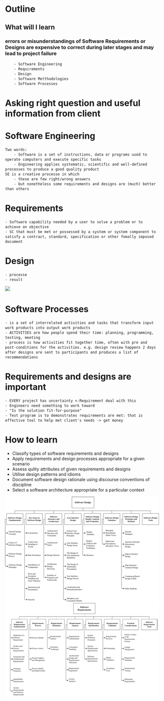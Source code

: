 # Outline
## What will I learn
### errors or misunderstandings of Software Requirements or Designs are expensive to correct during later stages and may lead to project failure
        - Software Engineering
        - Requirements
        - Design
        - Software Metthodologies
        - Software Processes

        
# Asking right question and useful information from client

# Software Engineering
    Two words:
        - Software is a set of instructions, data or programs used to operate computers and execute specific tasks
        - Engineering applies systematic, scientific and well-defined processes to produce a good quality product
    SE is a creative processe in which 
        - these are few right/wrong answers
        - but nonetheless some requirements and designs are (much) better than others

# Requirements
    - Software capability needed by a user to solve a problem or to achieve an objective
    - SC that must be met or possessed by a system or system component to satisfy a contract, standard, specification or other fomally imposed document

# Design
    - processe
    - result

<img src="../image/lec1pic1.png">

# Software Processes
    - is a set of interrelated activities and tasks that transform input work products into output work products
    - ACTIVITIES are how people spend their time: planning, programming, testing, meeting
    - process is how activities fit together time, often with pre and post-conditions for the activities. e.g. design review happens 2 days after designs are sent to participants and produces a list of recommendations

# Requirements and designs are important
    - EVERY project has uncertainty <-Requirement deal with this
    - Engineers need something to work toward
    - "Is the solution fit-for-purpose"
    - Test program is to demonstrates requirements are met: that is effective tool to help met client's needs -> get money

# How to learn
 - Classify types of software requirements and designs
 - Apply requirements and design processes appropriate for a given scenario
 - Assess qulity attributes of given requirements and designs
 - Utilise design patterns and idioms
 - Document software design rationale using discourse conventions of discipline
 - Select a software architecture appropriate for a particular context

 <img src="../image/lec1pic2.png">
 <img src="../image/lec1pic3.png">
